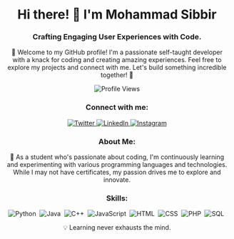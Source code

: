 <!-- Introduction -->
<h1 align="center">Hi there! 👋 I'm Mohammad Sibbir</h1>
<h3 align="center">Crafting Engaging User Experiences with Code.</h3>

<!-- Additional Information -->
<p align="center">
  🌟 Welcome to my GitHub profile! I'm a passionate self-taught developer with a knack for coding and creating amazing experiences. Feel free to explore my projects and connect with me. Let's build something incredible together! 🌟
</p>

<!-- Profile Views -->
<p align="center">
  <img src="https://komarev.com/ghpvc/?username=sibbir2941&label=Profile%20views&color=0e75b6&style=flat" alt="Profile Views" />
</p>

<!-- Social Links -->
<h3 align="center">Connect with me:</h3>
<p align="center">
  <a href="https://twitter.com/mohammad_sibbir" target="blank">
    <img src="https://img.shields.io/twitter/follow/mohammad_sibbir?logo=twitter&style=for-the-badge" alt="Twitter" />
  </a>
  <a href="https://www.linkedin.com/in/mohammadsibbir/" target="blank">
    <img src="https://img.shields.io/badge/LinkedIn-Connect-blue?style=for-the-badge&logo=linkedin" alt="LinkedIn" />
  </a>
  <a href="https://instagram.com/sleeping_sibbir" target="blank">
    <img src="https://img.shields.io/badge/Instagram-Follow-red?style=for-the-badge&logo=instagram" alt="Instagram" />
  </a>
</p>

<!-- Personal Statement -->
<h3 align="center">About Me:</h3>
<p align="center">
  🚀 As a student who's passionate about coding, I'm continuously learning and experimenting with various programming languages and technologies. While I may not have certificates, my passion drives me to explore and innovate.
</p>

<!-- Skills with Icons -->
<h3 align="center">Skills:</h3>
<p align="center">
  <!-- Use icons for each skill -->
  <img src="https://img.icons8.com/color/48/000000/python.png" alt="Python" title="Python" />&nbsp;
  <img src="https://img.icons8.com/color/48/000000/java-coffee-cup-logo.png" alt="Java" title="Java" />&nbsp;
  <img src="https://img.icons8.com/color/48/000000/c-plus-plus-logo.png" alt="C++" title="C++" />&nbsp;
  <img src="https://img.icons8.com/color/48/000000/javascript-logo-1.png" alt="JavaScript" title="JavaScript" />&nbsp;
  <img src="https://img.icons8.com/color/48/000000/html-5.png" alt="HTML" title="HTML" />&nbsp;
  <img src="https://img.icons8.com/color/48/000000/css3.png" alt="CSS" title="CSS" />&nbsp;
  <img src="https://img.icons8.com/color/48/000000/php.png" alt="PHP" title="PHP" />&nbsp;
  <img src="https://img.icons8.com/color/48/000000/sql.png" alt="SQL" title="SQL" />&nbsp;
  <!-- Add more skills here -->
</p>


<!-- Inspirational Quote -->
<p align="center">
  💡 Learning never exhausts the mind.
</p>
